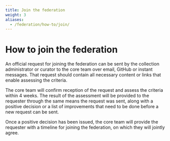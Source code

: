 ```yaml
---
title: Join the federation
weight: 3
aliases:
  - /federation/how-to/join/
---
```


# How to join the federation

An official request for joining the federation can be sent by the collection administrator or curator to the core team over email, GitHub or instant messages. That request should contain all necessary content or links that enable assessing the criteria.

The core team will confirm reception of the request and assess the criteria within 4 weeks. The result of the assessment will be provided to the requester through the same means the request was sent, along with a positive decision or a list of improvements that need to be done before a new request can be sent.

Once a positive decision has been issued, the core team will provide the requester with a timeline for joining the federation, on which they will jointly agree.
